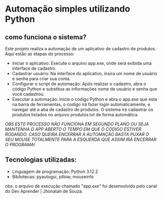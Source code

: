 # Automação simples utilizando Python
## como funciona o sistema?
Este projeto realiza a automação de um aplicativo de cadastro de produtos. Aqui estão as etapas do processo:
- Iniciar o aplicativo: Execute o arquivo app.exe, onde será exibida uma interface de cadastro.
- Cadastrar usuário: Na interface do aplicativo, insira um nome de usuário e senha para criar sua conta.
- Configurar o script de automação: Após realizar o cadastro, abra o código Python e substitua as informações nome de usuário e senha que você cadastrou.
- Executar a automação: Inicie o código Python e abra o app.exe que esta na barra de ferramentas, o codigo irá fazer login automaticamente, e navegar até a aba de cadastro de produtos. O sistema irá cadastrar os produtos listados no arquivo produtos.txt de forma automática.

*OBS ESTE PROCESSO NÃO FUNCIONA EM SEGUNDO PLANO OU SEJA MANTENHA O APP ABERTO O TEMPO EM QUE O CODIGO ESTIVER RODANDO. CASO QUEIRA ENCERRAR A AUTOMAÇÃO BASTA PUXAR O SEU MOUSE TOTALMENTE PARA A ESQUERDA QUE ASSIM IRÁ ENCERRAR O PROGRAMA!*  

## Tecnologias utilizadas:
- Linguagem de programação: Python 3.12.2
- Bibliotecas: pyautogui, pillow, mouseinfo

obs: o arquivo de execução chamado "app.exe" foi desenvolvido pelo canal do Dev Aprender | Jhonatan de Souza.
